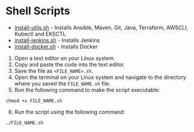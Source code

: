 # Shell Scripts 

- [install-utils.sh](/install-utils.sh) - Installs Ansible, Maven, Git, Java, Terraform, AWSCLI, Kubectl and EKSCTL
- [install-jenkins.sh](/install-jenkins.sh) - Installs Jenkins
- [install-docker.sh](/install-docker.sh) - Installs Docker

1. Open a text editor on your Linux system.
2. Copy and paste the code into the text editor.
3. Save the file as `<FILE_NAME>.sh`.
4. Open the terminal on your Linux system and navigate to the directory where you saved the `FILE_NAME.sh` file.
5. Run the following command to make the script executable:

```shell
chmod +x FILE_NAME.sh
```

6. Run the script using the following command:

```shell
./FILE_NAME.sh
```
